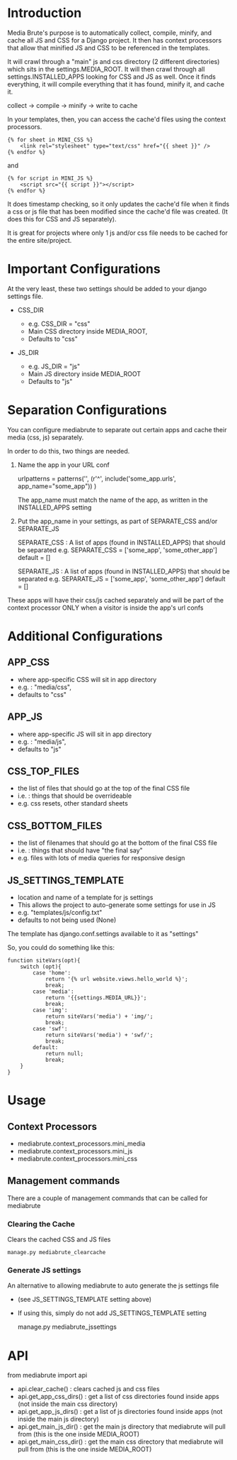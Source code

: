 Introduction
============

Media Brute's purpose is to automatically collect, compile, minify, and cache all JS and CSS for a Django project. It then has context processors that allow that minified JS and CSS to be referenced in the templates.

It will crawl through a "main" js and css directory (2 different directories) which sits in the settings.MEDIA_ROOT. It will then crawl through all settings.INSTALLED_APPS looking for CSS and JS as well. Once it finds everything, it will compile everything that it has found, minify it, and cache it.

collect -> compile -> minify -> write to cache

In your templates, then, you can access the cache'd files using the context processors.

    {% for sheet in MINI_CSS %}
    	<link rel="stylesheet" type="text/css" href="{{ sheet }}" />
    {% endfor %}

and

    {% for script in MINI_JS %}
    	<script src="{{ script }}"></script>
    {% endfor %}


It does timestamp checking, so it only updates the cache'd file when it finds a css or js file that has been modified since the cache'd file was created. (It does this for CSS and JS separately).

It is great for projects where only 1 js and/or css file needs to be cached for the entire site/project.

Important Configurations
========================

At the very least, these two settings should be added to your django settings file.

* CSS_DIR
    - e.g. CSS_DIR = "css"
    - Main CSS directory inside MEDIA_ROOT, 
    - Defaults to "css"
    
* JS_DIR 
    - e.g. JS_DIR = "js"
    -  Main JS directory inside MEDIA_ROOT
    - Defaults to "js"

Separation Configurations
=========================

You can configure mediabrute to separate out certain apps and cache their media (css, js) separately.

In order to do this, two things are needed.

1) Name the app in your URL conf 

    urlpatterns = patterns('', 
    	(r'^', include('some_app.urls', app_name="some_app"))
    )
    
	The app_name must match the name of the app, as written in the INSTALLED_APPS setting
	
2) Put the app_name in your settings, as part of SEPARATE_CSS and/or SEPARATE_JS
	
	SEPARATE_CSS : A list of apps (found in INSTALLED_APPS) that should be separated
		e.g. SEPARATE_CSS = ['some_app', 'some_other_app']
		default = []

	SEPARATE_JS : A list of apps (found in INSTALLED_APPS) that should be separated
		e.g. SEPARATE_JS = ['some_app', 'some_other_app']
		default = []

These apps will have their css/js cached separately and will be part of the context processor ONLY when a visitor is inside the app's url confs

Additional Configurations	
=========================

APP_CSS
-------
* where app-specific CSS will sit in app directory
* e.g. : "media/css", 
* defaults to "css"
	
APP_JS
------
* where app-specific JS will sit in app directory
* e.g. : "media/js", 
* defaults to "js"
	
CSS_TOP_FILES
-------------
* the list of files that should go at the top of the final CSS file
* i.e. : things that should be overrideable
* e.g. css resets, other standard sheets
	
CSS_BOTTOM_FILES
----------------
* the list of filenames that should go at the bottom of the final CSS file
* i.e. : things that should have "the final say"
* e.g. files with lots of media queries for responsive design

JS_SETTINGS_TEMPLATE
--------------------
* location and name of a template for js settings
* This allows the project to auto-generate some settings for use in JS
* e.g. "templates/js/config.txt"
* defaults to not being used (None)

The template has django.conf.settings available to it as "settings"

So, you could do something like this:

	function siteVars(opt){
		switch (opt){
			case 'home':
				return '{% url website.views.hello_world %}';
				break;
			case 'media':
				return '{{settings.MEDIA_URL}}';
				break;
			case 'img':
				return siteVars('media') + 'img/';
				break; 
			case 'swf':
				return siteVars('media') + 'swf/';
				break; 
			default:
				return null;
				break;
		}
	}

Usage
=====

Context Processors
------------------

* mediabrute.context_processors.mini_media
* mediabrute.context_processors.mini_js
* mediabrute.context_processors.mini_css

Management commands
-------------------

There are a couple of management commands that can be called for mediabrute

### Clearing the Cache

Clears the cached CSS and JS files

    manage.py mediabrute_clearcache

### Generate JS settings

An alternative to allowing mediabrute to auto generate the js settings file

* (see JS_SETTINGS_TEMPLATE setting above)
* If using this, simply do not add JS_SETTINGS_TEMPLATE setting

    manage.py mediabrute_jssettings <filename>


API
===

from mediabrute import api

* api.clear_cache() : clears cached js and css files
* api.get_app_css_dirs() : get a list of css directories found inside apps (not inside the main css directory)
* api.get_app_js_dirs() : get a list of js directories found inside apps (not inside the main js directory)
* api.get_main_js_dir() : get the main js directory that mediabrute will pull from (this is the one inside MEDIA_ROOT)
* api.get_main_css_dir() : get the main css directory that mediabrute will pull from (this is the one inside MEDIA_ROOT)


	